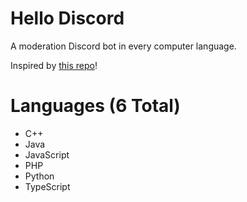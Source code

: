# Hello Discord

A moderation Discord bot in every computer language.

Inspired by [this repo](https://github.com/leachim6/hello-world)!

# Languages (6 Total)

-   C++
-   Java
-   JavaScript
-   PHP
-   Python
-   TypeScript
